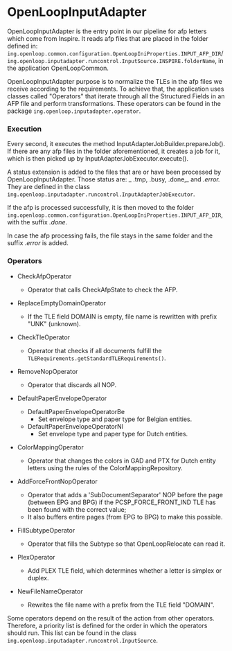# OpenLoopInputAdapter

OpenLoopInputAdapter is the entry point in our pipeline for afp letters which come from Inspire.
It reads afp files that are placed in the folder defined in:
`ing.openloop.common.configuration.OpenLoopIniProperties.INPUT_AFP_DIR`/`ing.openloop.inputadapter.runcontrol.InputSource.INSPIRE.folderName`, in the application OpenLoopCommon.

OpenLoopInputAdapter purpose is to normalize the TLEs in the afp files we receive according to the requirements. To achieve that, the
application uses classes called "Operators" that iterate through all the Structured Fields in an AFP file and perform
transformations. These operators can be found in the package `ing.openloop.inputadapter.operator`.

### Execution

Every second, it executes the method InputAdapterJobBuilder.prepareJob(). If there are any afp files in the folder aforementioned, it creates a job for it,
which is then picked up by InputAdapterJobExecutor.execute().

A status extension is added to the files that are or have been processed by OpenLoopInputAdapter. Those status are: _
.tmp, .busy, .done,_ and _.error._ They are defined in the class `ing.openloop.inputadapter.runcontrol.InputAdapterJobExecutor`.

If the afp is processed successfully, it is then moved to the folder `ing.openloop.common.configuration.OpenLoopIniProperties.INPUT_AFP_DIR`, with the suffix _.done_.

In case the afp processing fails, the file stays in the same folder and the suffix _.error_ is added.

### Operators

- CheckAfpOperator
    * Operator that calls CheckAfpState to check the AFP.

- ReplaceEmptyDomainOperator
    * If the TLE field DOMAIN is empty, file name is rewritten with prefix "UNK" (unknown).

- CheckTleOperator
    * Operator that checks if all documents fulfill the `TLERequirements.getStandardTLERequirements()`.

- RemoveNopOperator
    * Operator that discards all NOP.

- DefaultPaperEnvelopeOperator
    - DefaultPaperEnvelopeOperatorBe
        * Set envelope type and paper type for Belgian entities.
    - DefaultPaperEnvelopeOperatorNl
        * Set envelope type and paper type for Dutch entities.

- ColorMappingOperator
    * Operator that changes the colors in GAD and PTX for Dutch entity letters using the rules of the
      ColorMappingRepository.

- AddForceFrontNopOperator
    * Operator that adds a 'SubDocumentSeparator' NOP before the page (between EPG and BPG)
      if the PCSP_FORCE_FRONT_IND TLE has been found with the correct value;
    * It also buffers entire pages (from EPG to BPG) to make this possible.

- FillSubtypeOperator
    * Operator that fills the Subtype so that OpenLoopRelocate can read it.

- PlexOperator
    * Add PLEX TLE field, which determines whether a letter is simplex or duplex.

- NewFileNameOperator
    * Rewrites the file name with a prefix from the TLE field "DOMAIN".

Some operators depend on the result of the action from other operators. Therefore, a priority list is defined for
the order in which the operators should run. This list can be found in the
class `ing.openloop.inputadapter.runcontrol.InputSource`.